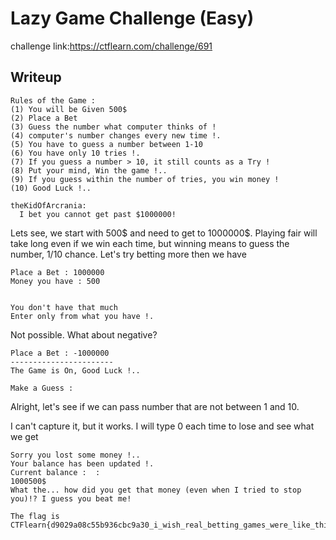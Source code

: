 # Lazy Game Challenge (Easy)
challenge link:https://ctflearn.com/challenge/691

## Writeup
```
Rules of the Game :
(1) You will be Given 500$
(2) Place a Bet
(3) Guess the number what computer thinks of !
(4) computer's number changes every new time !.
(5) You have to guess a number between 1-10
(6) You have only 10 tries !.
(7) If you guess a number > 10, it still counts as a Try !
(8) Put your mind, Win the game !..
(9) If you guess within the number of tries, you win money !
(10) Good Luck !..

theKidOfArcrania:
  I bet you cannot get past $1000000!
```
Lets see, we start with 500$ and need to get to 1000000$. Playing fair will take long even if we win each time, but winning means to guess the number,
1/10 chance. Let's try betting more then we have
```
Place a Bet : 1000000 
Money you have : 500


You don't have that much
Enter only from what you have !.
```
Not possible. What about negative?
```
Place a Bet : -1000000
-----------------------
The Game is On, Good Luck !..

Make a Guess :
```
Alright, let's see if we can pass number that are not between 1 and 10.

I can't capture it, but it works. I will type 0 each time to lose and see what we get
```
Sorry you lost some money !..
Your balance has been updated !.
Current balance :  : 
1000500$
What the... how did you get that money (even when I tried to stop you)!? I guess you beat me!

The flag is CTFlearn{d9029a08c55b936cbc9a30_i_wish_real_betting_games_were_like_this!}
```
